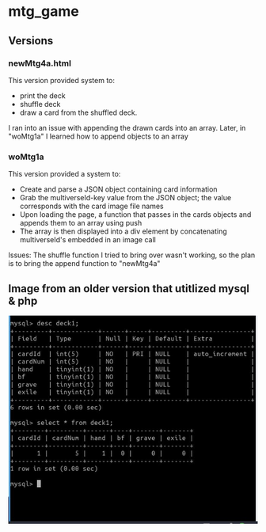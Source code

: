 # mtg_game

## Versions


### newMtg4a.html
This version provided system to:
* print the deck
* shuffle deck
* draw a card from the shuffled deck.

I ran into an issue with appending the drawn cards into an array. Later, in "woMtg1a" I learned how to append objects to an array

### woMtg1a
This version provided a system to:
* Create and parse a JSON object containing card information
* Grab the multiverseId-key value from the JSON object; the value corresponds with the card image file names
* Upon loading the page, a function that passes in the cards objects and appends them to an array using push
* The array is then displayed into a div element by concatenating multiverseId's embedded in an image call

Issues: The shuffle function I tried to bring over wasn't working, so the plan is to bring the append function to "newMtg4a"

## Image from an older version that utitlized mysql & php
![alt text](mtgDB.JPG "Description")
